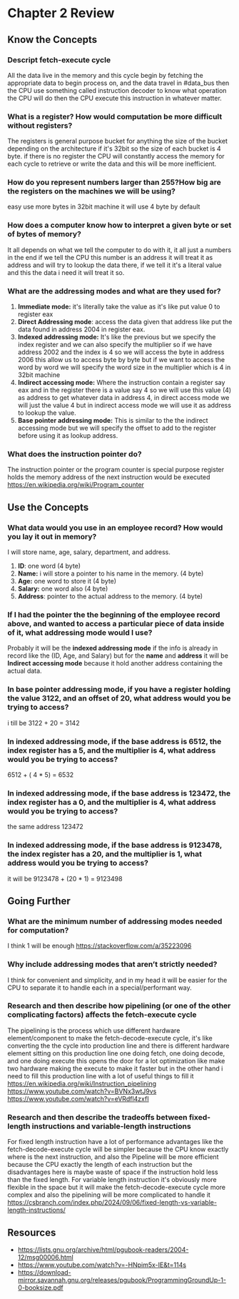 # Chapter 2 Review

## Know the Concepts

### Descript fetch-execute cycle

All the data live in the memory and this cycle begin by fetching the appropriate data to begin process on, and the data travel in #data_bus then the CPU use something called instruction decoder to know what operation the CPU will do then the CPU execute this instruction in whatever matter.

### What is a register? How would computation be more difficult without registers?

The registers is general purpose bucket for anything the size of the bucket depending on the architecture if it's 32bit so the size of each bucket is 4 byte.
if there is no register the CPU will constantly access the memory for each cycle to retrieve or write the data and this will be more inefficient.

### How do you represent numbers larger than 255?How big are the registers on the machines we will be using?

easy use more bytes in 32bit machine it will use 4 byte by default

### How does a computer know how to interpret a given byte or set of bytes of memory?

It all depends on what we tell the computer to do with it, it all just a numbers in the end if we tell the CPU this number is an address it will treat it as address and will try to lookup the data there, if we tell it it's a literal value and this the data i need it will treat it so.

### What are the addressing modes and what are they used for?

1. **Immediate mode:** it's literally take the value as it's like put value 0 to register eax
2. **Direct Addressing mode**: access the data given that address like put the data found in address 2004 in register eax.
3. **Indexed addressing mode:** It's like the previous but we specify the index register and we can also specify the multiplier so if we have address 2002 and the index is 4 so we will access the byte in address 2006 this allow us to access byte by byte but if we want to access the word by word we will specify the word size in the multiplier which is 4 in 32bit machine
4. **Indirect accessing mode:** Where the instruction contain a register say eax and in the register there is a value say 4 so we will use this value (4) as address to get whatever data in address 4, in direct access mode we will just the value 4 but in indirect access mode we will use it as address to lookup the value.
5. **Base pointer addressing mode:** This is similar to the the indirect accessing mode but we will specify the offset to add to the register before using it as lookup address.

### What does the instruction pointer do?

The instruction pointer or the program counter is special purpose register holds the memory address of the next instruction would be executed <https://en.wikipedia.org/wiki/Program_counter>

## Use the Concepts

### What data would you use in an employee record? How would you lay it out in memory?

I will store name, age, salary, department, and address.

1. **ID**: one word (4 byte)
2. **Name:** i will store a pointer to his name in the memory. (4 byte)
3. **Age:** one word to store it (4 byte)
4. **Salary:** one word also (4 byte)
5. **Address**: pointer to the actual address to the memory. (4 byte)

### If I had the pointer the the beginning of the employee record above, and wanted to access a particular piece of data inside of it, what addressing mode would I use?

Probably it will be the **indexed addressing mode** if the info is already in record like the (ID, Age, and Salary) but for the **name** and **address** it will be **Indirect accessing mode** because it hold another address containing the actual data.

### In base pointer addressing mode, if you have a register holding the value 3122, and an offset of 20, what address would you be trying to access?

i till be 3122 + 20 = 3142

### In indexed addressing mode, if the base address is 6512, the index register has a 5, and the multiplier is 4, what address would you be trying to access?

6512 + ( 4 * 5) = 6532

### In indexed addressing mode, if the base address is 123472, the index register has a 0, and the multiplier is 4, what address would you be trying to access?

the same address 123472

### In indexed addressing mode, if the base address is 9123478, the index register has a 20, and the multiplier is 1, what address would you be trying to access?

it will be 9123478 + (20 * 1) = 9123498

## Going Further

### What are the minimum number of addressing modes needed for computation?

I think 1 will be enough <https://stackoverflow.com/a/35223096>

### Why include addressing modes that aren’t strictly needed?

I think for convenient and simplicity, and in my head it will be easier for the CPU to separate it to handle each in a special/performant way.

### Research and then describe how pipelining (or one of the other complicating factors) affects the fetch-execute cycle

The pipelining is the process which use different hardware element/component to make the fetch-decode-execute cycle, it's like converting the the cycle into production line and there is different hardware element sitting on this production line one doing fetch, one doing decode, and one doing execute this opens the door for a lot optimization like make two hardware making the execute to make it faster but in the other hand i need to fill this production line with a lot of useful things to fill it
<https://en.wikipedia.org/wiki/Instruction_pipelining>
<https://www.youtube.com/watch?v=BVNx3wtJ9vs>
<https://www.youtube.com/watch?v=eVRdfl4zxfI>

### Research and then describe the tradeoffs between fixed-length instructions and variable-length instructions

For fixed length instruction have a lot of performance advantages like the fetch-decode-execute cycle will be simpler because the CPU know exactly where is the next instruction, and also the Pipeline will be more efficient because the CPU exactly the length of each instruction but the disadvantages here is maybe waste of space if the instruction hold less than the fixed length.
For variable length instruction it's obviously more flexible in the space but it will make the fetch-decode-execute cycle more complex and also the pipelining will be more complicated to handle it
<https://csbranch.com/index.php/2024/09/06/fixed-length-vs-variable-length-instructions/>

## Resources

- <https://lists.gnu.org/archive/html/pgubook-readers/2004-12/msg00006.html>
- <https://www.youtube.com/watch?v=-HNpim5x-IE&t=114s>
- <https://download-mirror.savannah.gnu.org/releases/pgubook/ProgrammingGroundUp-1-0-booksize.pdf>
